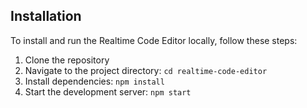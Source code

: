 
## Installation

To install and run the Realtime Code Editor locally, follow these steps:

1. Clone the repository
2. Navigate to the project directory: `cd realtime-code-editor`
3. Install dependencies: `npm install`
4. Start the development server: `npm start`
